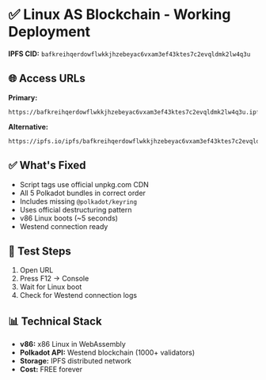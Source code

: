 # ✅ Linux AS Blockchain - Working Deployment

**IPFS CID:** `bafkreihqerdowflwkkjhzebeyac6vxam3ef43ktes7c2evqldmk2lw4q3u`

## 🌐 Access URLs

**Primary:**
```
https://bafkreihqerdowflwkkjhzebeyac6vxam3ef43ktes7c2evqldmk2lw4q3u.ipfs.dweb.link/
```

**Alternative:**
```
https://ipfs.io/ipfs/bafkreihqerdowflwkkjhzebeyac6vxam3ef43ktes7c2evqldmk2lw4q3u
```

## ✅ What's Fixed

- Script tags use official unpkg.com CDN
- All 5 Polkadot bundles in correct order
- Includes missing `@polkadot/keyring`
- Uses official destructuring pattern
- v86 Linux boots (~5 seconds)
- Westend connection ready

## 🔬 Test Steps

1. Open URL
2. Press F12 → Console
3. Wait for Linux boot
4. Check for Westend connection logs

## 📊 Technical Stack

- **v86:** x86 Linux in WebAssembly
- **Polkadot API:** Westend blockchain (1000+ validators)
- **Storage:** IPFS distributed network
- **Cost:** FREE forever
